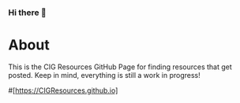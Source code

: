 ### Hi there 👋

# About
This is the CIG Resources GitHub Page for finding resources that get posted. Keep in mind, everything is still a work in progress!

#[https://CIGResources.github.io]

<!--
**CIGResources/CIGResources** is a ✨ _special_ ✨ repository because its `README.md` (this file) appears on your GitHub profile.

Here are some ideas to get you started:

- 🔭 I’m currently working on ...
- 🌱 I’m currently learning ...
- 👯 I’m looking to collaborate on ...
- 🤔 I’m looking for help with ...
- 💬 Ask me about ...
- 📫 How to reach me: ...
- 😄 Pronouns: ...
- ⚡ Fun fact: ...
-->
